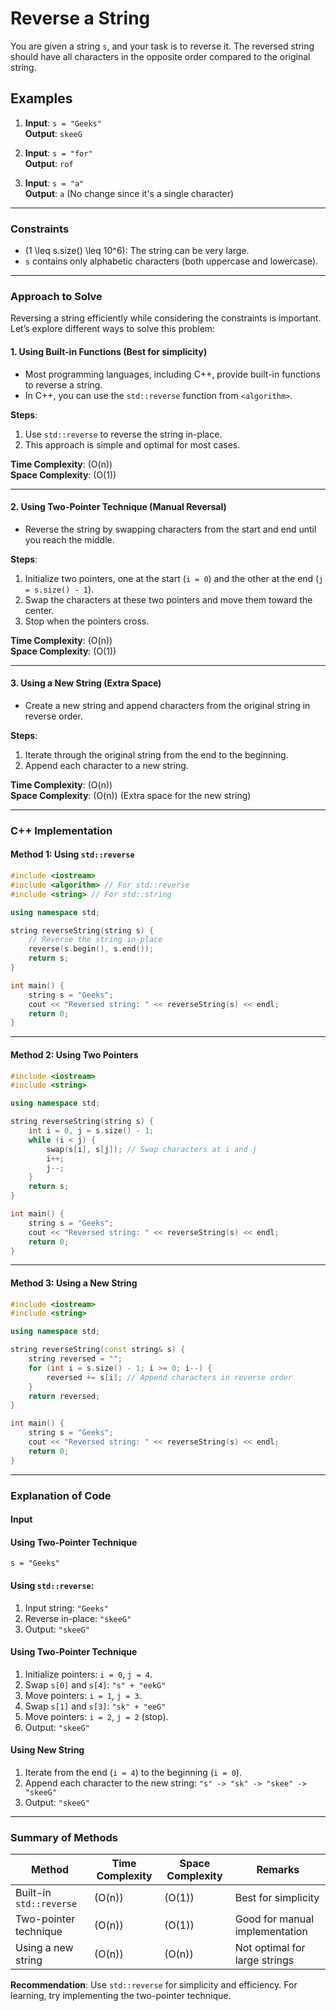 # Reverse a String

You are given a string `s`, and your task is to reverse it. The reversed string should have all characters in the opposite order compared to the original string.

## Examples

1. **Input**: `s = "Geeks"`  
   **Output**: `skeeG`  

2. **Input**: `s = "for"`  
   **Output**: `rof`

3. **Input**: `s = "a"`  
   **Output**: `a` (No change since it's a single character)

---

### Constraints

- \(1 \leq s.size() \leq 10^6\): The string can be very large.
- `s` contains only alphabetic characters (both uppercase and lowercase).

---

### Approach to Solve

Reversing a string efficiently while considering the constraints is important. Let’s explore different ways to solve this problem:

#### 1. **Using Built-in Functions** (Best for simplicity)

- Most programming languages, including C++, provide built-in functions to reverse a string. 
- In C++, you can use the `std::reverse` function from `<algorithm>`.

**Steps**:
1. Use `std::reverse` to reverse the string in-place.
2. This approach is simple and optimal for most cases.

**Time Complexity**: \(O(n)\)  
**Space Complexity**: \(O(1)\)

---

#### 2. **Using Two-Pointer Technique** (Manual Reversal)

- Reverse the string by swapping characters from the start and end until you reach the middle.

**Steps**:
1. Initialize two pointers, one at the start (`i = 0`) and the other at the end (`j = s.size() - 1`).
2. Swap the characters at these two pointers and move them toward the center.
3. Stop when the pointers cross.

**Time Complexity**: \(O(n)\)  
**Space Complexity**: \(O(1)\)

---

#### 3. **Using a New String (Extra Space)**

- Create a new string and append characters from the original string in reverse order.

**Steps**:
1. Iterate through the original string from the end to the beginning.
2. Append each character to a new string.

**Time Complexity**: \(O(n)\)  
**Space Complexity**: \(O(n)\) (Extra space for the new string)

---

### C++ Implementation

#### Method 1: Using `std::reverse`

```cpp
#include <iostream>
#include <algorithm> // For std::reverse
#include <string> // For std::string

using namespace std;

string reverseString(string s) {
    // Reverse the string in-place
    reverse(s.begin(), s.end());
    return s;
}

int main() {
    string s = "Geeks";
    cout << "Reversed string: " << reverseString(s) << endl;
    return 0;
}
```

---

#### Method 2: Using Two Pointers

```cpp
#include <iostream>
#include <string>

using namespace std;

string reverseString(string s) {
    int i = 0, j = s.size() - 1;
    while (i < j) {
        swap(s[i], s[j]); // Swap characters at i and j
        i++;
        j--;
    }
    return s;
}

int main() {
    string s = "Geeks";
    cout << "Reversed string: " << reverseString(s) << endl;
    return 0;
}
```

---

#### Method 3: Using a New String

```cpp
#include <iostream>
#include <string>

using namespace std;

string reverseString(const string& s) {
    string reversed = "";
    for (int i = s.size() - 1; i >= 0; i--) {
        reversed += s[i]; // Append characters in reverse order
    }
    return reversed;
}

int main() {
    string s = "Geeks";
    cout << "Reversed string: " << reverseString(s) << endl;
    return 0;
}
```

---

### Explanation of Code

#### Input

#### Using Two-Pointer Technique
`s = "Geeks"`

#### Using `std::reverse`:
1. Input string: `"Geeks"`
2. Reverse in-place: `"skeeG"`
3. Output: `"skeeG"`

#### Using Two-Pointer Technique
1. Initialize pointers: `i = 0`, `j = 4`.
2. Swap `s[0]` and `s[4]`: `"s" + "eekG"`
3. Move pointers: `i = 1`, `j = 3`.
4. Swap `s[1]` and `s[3]`: `"sk" + "eeG"`
5. Move pointers: `i = 2`, `j = 2` (stop).
6. Output: `"skeeG"`

#### Using New String

1. Iterate from the end (`i = 4`) to the beginning (`i = 0`).
2. Append each character to the new string: `"s" -> "sk" -> "skee" -> "skeeG"`
3. Output: `"skeeG"`

---

### Summary of Methods

| **Method**               | **Time Complexity** | **Space Complexity** | **Remarks**                    |
|---------------------------|---------------------|-----------------------|---------------------------------|
| Built-in `std::reverse`   | \(O(n)\)            | \(O(1)\)              | Best for simplicity            |
| Two-pointer technique     | \(O(n)\)            | \(O(1)\)              | Good for manual implementation |
| Using a new string        | \(O(n)\)            | \(O(n)\)              | Not optimal for large strings  |

**Recommendation**: Use `std::reverse` for simplicity and efficiency. For learning, try implementing the two-pointer technique.